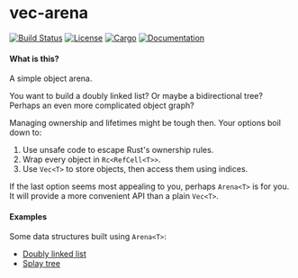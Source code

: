 # vec-arena

[![Build Status](https://travis-ci.org/smol-rs/vec-arena.svg?branch=master)](https://travis-ci.org/smol-rs/vec-arena)
[![License](https://img.shields.io/badge/license-Apache--2.0%2FMIT-blue.svg)](https://github.com/smol-rs/vec-arena)
[![Cargo](https://img.shields.io/crates/v/vec-arena.svg)](https://crates.io/crates/vec-arena)
[![Documentation](https://docs.rs/vec-arena/badge.svg)](https://docs.rs/vec-arena)

#### What is this?

A simple object arena.

You want to build a doubly linked list? Or maybe a bidirectional tree? Perhaps an even more
complicated object graph?

Managing ownership and lifetimes might be tough then. Your options boil down to:

1. Use unsafe code to escape Rust's ownership rules.
2. Wrap every object in `Rc<RefCell<T>>`.
3. Use `Vec<T>` to store objects, then access them using indices.

If the last option seems most appealing to you, perhaps `Arena<T>` is for you.
It will provide a more convenient API than a plain `Vec<T>`.

#### Examples

Some data structures built using `Arena<T>`:

* [Doubly linked list](https://github.com/smol-rs/vec-arena/blob/master/examples/linked-list.rs)
* [Splay tree](https://github.com/smol-rs/vec-arena/blob/master/examples/splay-tree.rs)
